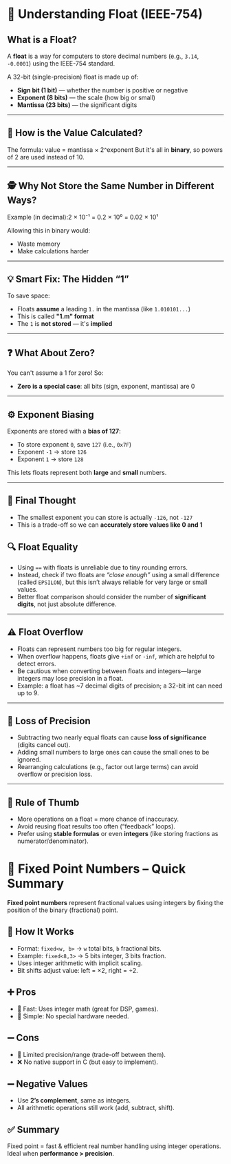 # 🧮 Understanding Float (IEEE-754)

## What is a Float?
A **float** is a way for computers to store decimal numbers (e.g., `3.14`, `-0.0001`) using the IEEE-754 standard.

A 32-bit (single-precision) float is made up of:
- **Sign bit (1 bit)** — whether the number is positive or negative
- **Exponent (8 bits)** — the scale (how big or small)
- **Mantissa (23 bits)** — the significant digits

---

## 🔢 How is the Value Calculated?
The formula: value = mantissa × 2^exponent
But it's all in **binary**, so powers of 2 are used instead of 10.

---

## 🕵️ Why Not Store the Same Number in Different Ways?
Example (in decimal):2 × 10⁻¹ = 0.2 × 10⁰ = 0.02 × 10¹

Allowing this in binary would:
- Waste memory
- Make calculations harder

---

## 💡 Smart Fix: The Hidden “1”
To save space:
- Floats **assume** a leading `1.` in the mantissa (like `1.010101...`)
- This is called **"1.m" format**
- The `1` is **not stored** — it's **implied**

---

## ❓ What About Zero?
You can't assume a 1 for zero! So:
- **Zero is a special case**: all bits (sign, exponent, mantissa) are 0

---

## ⚙️ Exponent Biasing
Exponents are stored with a **bias of 127**:
- To store exponent `0`, save `127` (i.e., `0x7F`)
- Exponent `-1` → store `126`
- Exponent `1` → store `128`

This lets floats represent both **large** and **small** numbers.

---

## 🧠 Final Thought
- The smallest exponent you can store is actually `-126`, not `-127`
- This is a trade-off so we can **accurately store values like 0 and 1**


## 🔍 Float Equality
- Using `==` with floats is unreliable due to tiny rounding errors.
- Instead, check if two floats are *“close enough”* using a small difference (called `EPSILON`), but this isn’t always reliable for very large or small values.
- Better float comparison should consider the number of **significant digits**, not just absolute difference.

---

## ⚠️ Float Overflow
- Floats can represent numbers too big for regular integers.
- When overflow happens, floats give `+inf` or `-inf`, which are helpful to detect errors.
- Be cautious when converting between floats and integers—large integers may lose precision in a float.
- Example: a float has ~7 decimal digits of precision; a 32-bit int can need up to 9.

---

## 🔻 Loss of Precision
- Subtracting two nearly equal floats can cause **loss of significance** (digits cancel out).
- Adding small numbers to large ones can cause the small ones to be ignored.
- Rearranging calculations (e.g., factor out large terms) can avoid overflow or precision loss.

---

## 📏 Rule of Thumb
- More operations on a float = more chance of inaccuracy.
- Avoid reusing float results too often (“feedback” loops).
- Prefer using **stable formulas** or even **integers** (like storing fractions as numerator/denominator).

# 🧮 Fixed Point Numbers – Quick Summary

**Fixed point numbers** represent fractional values using integers by fixing the position of the binary (fractional) point.

## 🔧 How It Works
- Format: `fixed<w, b>` → `w` total bits, `b` fractional bits.
- Example: `fixed<8,3>` → 5 bits integer, 3 bits fraction.
- Uses integer arithmetic with implicit scaling.
- Bit shifts adjust value: left = ×2, right = ÷2.

## ➕ Pros
- 🚀 Fast: Uses integer math (great for DSP, games).
- 🧰 Simple: No special hardware needed.

## ➖ Cons
- 🎯 Limited precision/range (trade-off between them).
- ❌ No native support in C (but easy to implement).

## ➖ Negative Values
- Use **2’s complement**, same as integers.
- All arithmetic operations still work (add, subtract, shift).

## ✅ Summary
Fixed point = fast & efficient real number handling using integer operations. Ideal when **performance > precision**.
